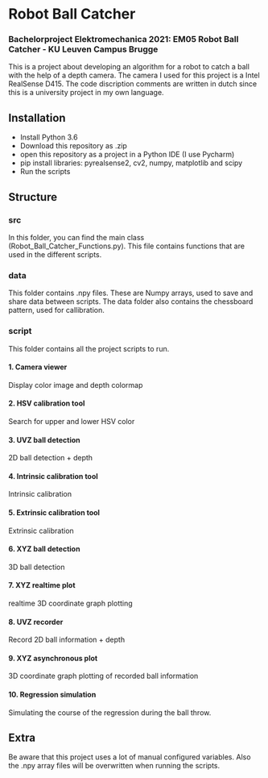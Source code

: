 # Robot Ball Catcher
### Bachelorproject Elektromechanica 2021: EM05 Robot Ball Catcher - KU Leuven Campus Brugge

This is a project about developing an algorithm for a robot to catch a ball with the help of a depth camera.
The camera I used for this project is a Intel RealSense D415.
The code discription comments are written in dutch since this is a university project in my own language.

## Installation
- Install Python 3.6
- Download this repository as .zip
- open this repository as a project in a Python IDE (I use Pycharm)
- pip install libraries: pyrealsense2, cv2, numpy, matplotlib and scipy
- Run the scripts

## Structure
### src
In this folder, you can find the main class (Robot_Ball_Catcher_Functions.py).
This file contains functions that are used in the different scripts.
### data
This folder contains .npy files. These are Numpy arrays, used to save and share data between scripts.
The data folder also contains the chessboard pattern, used for callibration.
### script
This folder contains all the project scripts to run.

#### 1. Camera viewer
Display color image and depth colormap
#### 2. HSV calibration tool
Search for upper and lower HSV color
#### 3. UVZ ball detection
2D ball detection + depth
#### 4. Intrinsic calibration tool
Intrinsic calibration
#### 5. Extrinsic calibration tool
Extrinsic calibration
#### 6. XYZ ball detection
3D ball detection
#### 7. XYZ realtime plot
realtime 3D coordinate graph plotting
#### 8. UVZ recorder
Record 2D ball information + depth
#### 9. XYZ asynchronous plot
3D coordinate graph plotting of recorded ball information
#### 10. Regression simulation
Simulating the course of the regression during the ball throw.

## Extra
Be aware that this project uses a lot of manual configured variables. Also the .npy array files will be overwritten when running the scripts.

